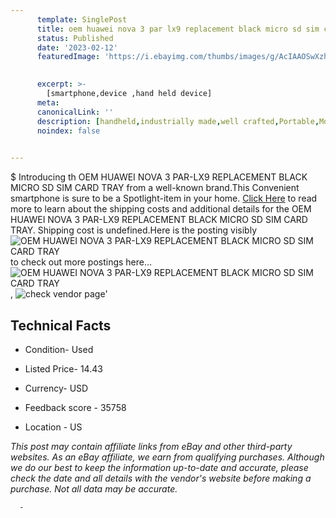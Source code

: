 ```yaml
---
      template: SinglePost
      title: oem huawei nova 3 par lx9 replacement black micro sd sim card tray
      status: Published
      date: '2023-02-12'
      featuredImage: 'https://i.ebayimg.com/thumbs/images/g/AcIAAOSwXzhgq-5a/s-l225.jpg'
       

      excerpt: >-
        [smartphone,device ,hand held device]
      meta:
      canonicalLink: ''
      description: [handheld,industrially made,well crafted,Portable,Mobile,Compact,Convenient,Lightweight,Maneuverable,Man-portable,Miniature,Carriable,Hand-held,Light,Holdable,Transportable,Mobile device,Pocket-sized,On-the-go,Wireless,Cordless,Compact size,Convenient size, smartphone,device ,hand held device]
      noindex: false
      

---
```

$
      Introducing th OEM HUAWEI NOVA 3 PAR-LX9 REPLACEMENT BLACK MICRO SD SIM CARD TRAY from a well-known brand.This Convenient smartphone is sure to be a Spotlight-item in your home. [Click Here](https://www.ebay.com/itm/133770470857?hash=item1f255765c9%3Ag%3AAcIAAOSwXzhgq-5a&mkevt=1&mkcid=1&mkrid=711-53200-19255-0&campid=%253CePNCampaignId%253E&customid=%253CreferenceId%253E&toolid=10049) to read more to learn about the shipping costs and additional details for the OEM HUAWEI NOVA 3 PAR-LX9 REPLACEMENT BLACK MICRO SD SIM CARD TRAY. Shipping cost is undefined.Here is the posting visibly ![OEM HUAWEI NOVA 3 PAR-LX9 REPLACEMENT BLACK MICRO SD SIM CARD TRAY](https://i.ebayimg.com/thumbs/images/g/AcIAAOSwXzhgq-5a/s-l225.jpg) to check out more postings here... ![OEM HUAWEI NOVA 3 PAR-LX9 REPLACEMENT BLACK MICRO SD SIM CARD TRAY](https://i.ebayimg.com/images/g/AcIAAOSwXzhgq-5a/s-l1600.jpg), ![check vendor page](https://origin-galleryplus.ebayimg.com/ws/web/133770470857_2_0_1/225x225.jpg)'

      

 ## Technical Facts 



     
      

 - Condition- Used 


      

 - Listed Price- 14.43 


      

 - Currency- USD 


      

 - Feedback score - 35758 


      

 - Location - US 


      
      

 *_This post may contain affiliate links from eBay and other third-party websites. As an eBay affiliate, we earn from qualifying purchases. Although we do our best to keep the information up-to-date and accurate, please check the date and all details with the vendor's website before making a purchase. Not all data may be accurate._*




      -
